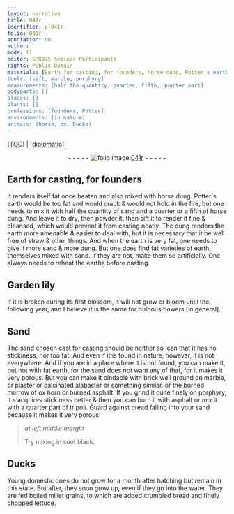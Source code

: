 ```yaml
---
layout: narrative
title: 041r
identifier: p-041r
folio: 041r
annotation: no
author:
mode: tl
editor: GR8975 Seminar Participants
rights: Public Domain
materials: [Earth for casting, for founders, horse dung, Potter's earth, dung, earth, straw, earths, in nature, fat earth, brick well ground, marble, plaster, calcinated alabaster, burned marrow of ox horn, burned asphalt, porphyry, asphalt, tripoli, bread, soot black, millet grains, lettuce]
tools: [sift, marble, porphyry]
measurements: [half the quantity, quarter, fifth, quarter part]
bodyparts: []
places: []
plants: []
professions: [founders, Potter]
environments: [in nature]
animals: [horse, ox, Ducks]
---
```


<p><a href="{{ site.baseurl }}/translation/">[TOC]</a> | <a href="{{ site.baseurl }}/_texts/p-041r_tc.md/">[diplomatic]</a></p><div class="folio" align="center">- - - - - <a href="http://gallica.bnf.fr/ark:/12148/btv1b10500001g/f87.image" target="_blank"><img src="https://cu-mkp.github.io/2017-workshop-edition/assets/photo-icon.png" alt="folio image: " style="display:inline-block; margin-bottom:-3px;"/>041r</a> - - - - - </div>  
  

## <span class="m">Earth for casting, for <span class="pro">founders</span></span>

 
It renders itself fat once beaten and also mixed with <span class="m"><span class="al">horse</span> dung</span>. <span class="m"><span class="pro">Potter</span>'s earth</span> would be too fat and would crack & would not hold in the fire, but one needs to mix it with <span class="ms">half the quantity</span> of sand and a <span class="ms">quarter</span> or a <span class="ms">fifth</span> of <span class="m"><span class="add"><span class="al">horse</span></span> dung</span>. And leave it to dry, then powder it, then <span class="tl">sift</span> it to render it fine & cleansed, which would prevent it from casting neatly. The <span class="m">dung</span> renders the <span class="m">earth</span> more amenable & easier to deal with, but it is necessary that it be well free of <span class="m">straw</span> & other things. And when the <span class="m">earth</span> is very fat, one needs to give it more sand & more <span class="m">dung</span>. But one does find fat varieties of <span class="m">earth</span>, themselves mixed with sand. If they are not, make them so artificially. One always needs to reheat the <span class="m">earths</span> before casting.

 
  

## Garden lily

 
If it is broken during its first blossom, it will not grow or bloom until the following year, and I believe it is the same for bulbous flowers [in general].

 
  

## Sand

 
The sand chosen <span class="del">cast</span> for casting should be neither so lean that it has no stickiness, nor too fat. And even if it is found <span class="env"><span class="m">in nature</span></span>, however, it is not everywhere. And if you are in a place where it is not found, you can make it, but not with <span class="m">fat earth</span>, for the sand does not want any of that, for it makes it very porous. But you can make it bindable with <span class="m">brick well ground</span> on <span class="tl"><span class="m">marble</span></span>, or <span class="m">plaster</span> or <span class="m">calcinated alabaster</span> or something similar, or the <span class="m">burned marrow of <span class="al">ox</span> horn</span> or <span class="m">burned asphalt</span>. If you grind it quite finely on <span class="tl"><span class="m">porphyry</span></span>, it <span class="del">s</span> acquires stickiness better & then you can burn it with <span class="m">asphalt</span> or mix it with a <span class="ms">quarter part</span> of <span class="m">tripoli</span>. Guard against <span class="m">bread</span> falling into your sand because it makes it very porous.
 
> *at left middle margin*
> 
> 
>   Try mixing in <span class="m">soot black</span>.

 
  

## <span class="al">Ducks</span>

 
Young domestic ones do not grow for a month after hatching but remain in this state. But after, they soon grow up, even if they go into the water. They are fed boiled <span class="m">millet grains</span>, to which are added crumbled <span class="m">bread</span> and finely chopped <span class="m">lettuce</span>.

